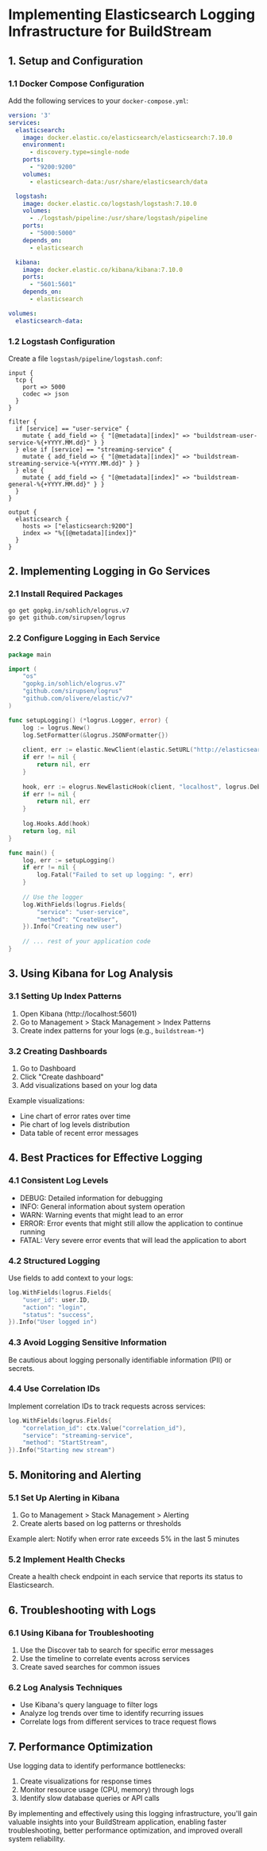 # Implementing Elasticsearch Logging Infrastructure for BuildStream

## 1. Setup and Configuration

### 1.1 Docker Compose Configuration

Add the following services to your `docker-compose.yml`:

```yaml
version: '3'
services:
  elasticsearch:
    image: docker.elastic.co/elasticsearch/elasticsearch:7.10.0
    environment:
      - discovery.type=single-node
    ports:
      - "9200:9200"
    volumes:
      - elasticsearch-data:/usr/share/elasticsearch/data

  logstash:
    image: docker.elastic.co/logstash/logstash:7.10.0
    volumes:
      - ./logstash/pipeline:/usr/share/logstash/pipeline
    ports:
      - "5000:5000"
    depends_on:
      - elasticsearch

  kibana:
    image: docker.elastic.co/kibana/kibana:7.10.0
    ports:
      - "5601:5601"
    depends_on:
      - elasticsearch

volumes:
  elasticsearch-data:
```

### 1.2 Logstash Configuration

Create a file `logstash/pipeline/logstash.conf`:

```
input {
  tcp {
    port => 5000
    codec => json
  }
}

filter {
  if [service] == "user-service" {
    mutate { add_field => { "[@metadata][index]" => "buildstream-user-service-%{+YYYY.MM.dd}" } }
  } else if [service] == "streaming-service" {
    mutate { add_field => { "[@metadata][index]" => "buildstream-streaming-service-%{+YYYY.MM.dd}" } }
  } else {
    mutate { add_field => { "[@metadata][index]" => "buildstream-general-%{+YYYY.MM.dd}" } }
  }
}

output {
  elasticsearch {
    hosts => ["elasticsearch:9200"]
    index => "%{[@metadata][index]}"
  }
}
```

## 2. Implementing Logging in Go Services

### 2.1 Install Required Packages

```bash
go get gopkg.in/sohlich/elogrus.v7
go get github.com/sirupsen/logrus
```

### 2.2 Configure Logging in Each Service

```go
package main

import (
    "os"
    "gopkg.in/sohlich/elogrus.v7"
    "github.com/sirupsen/logrus"
    "github.com/olivere/elastic/v7"
)

func setupLogging() (*logrus.Logger, error) {
    log := logrus.New()
    log.SetFormatter(&logrus.JSONFormatter{})
    
    client, err := elastic.NewClient(elastic.SetURL("http://elasticsearch:9200"), elastic.SetSniff(false))
    if err != nil {
        return nil, err
    }
    
    hook, err := elogrus.NewElasticHook(client, "localhost", logrus.DebugLevel, "buildstream-user-service")
    if err != nil {
        return nil, err
    }
    
    log.Hooks.Add(hook)
    return log, nil
}

func main() {
    log, err := setupLogging()
    if err != nil {
        log.Fatal("Failed to set up logging: ", err)
    }
    
    // Use the logger
    log.WithFields(logrus.Fields{
        "service": "user-service",
        "method": "CreateUser",
    }).Info("Creating new user")
    
    // ... rest of your application code
}
```

## 3. Using Kibana for Log Analysis

### 3.1 Setting Up Index Patterns

1. Open Kibana (http://localhost:5601)
2. Go to Management > Stack Management > Index Patterns
3. Create index patterns for your logs (e.g., `buildstream-*`)

### 3.2 Creating Dashboards

1. Go to Dashboard
2. Click "Create dashboard"
3. Add visualizations based on your log data

Example visualizations:
- Line chart of error rates over time
- Pie chart of log levels distribution
- Data table of recent error messages

## 4. Best Practices for Effective Logging

### 4.1 Consistent Log Levels

- DEBUG: Detailed information for debugging
- INFO: General information about system operation
- WARN: Warning events that might lead to an error
- ERROR: Error events that might still allow the application to continue running
- FATAL: Very severe error events that will lead the application to abort

### 4.2 Structured Logging

Use fields to add context to your logs:

```go
log.WithFields(logrus.Fields{
    "user_id": user.ID,
    "action": "login",
    "status": "success",
}).Info("User logged in")
```

### 4.3 Avoid Logging Sensitive Information

Be cautious about logging personally identifiable information (PII) or secrets.

### 4.4 Use Correlation IDs

Implement correlation IDs to track requests across services:

```go
log.WithFields(logrus.Fields{
    "correlation_id": ctx.Value("correlation_id"),
    "service": "streaming-service",
    "method": "StartStream",
}).Info("Starting new stream")
```

## 5. Monitoring and Alerting

### 5.1 Set Up Alerting in Kibana

1. Go to Management > Stack Management > Alerting
2. Create alerts based on log patterns or thresholds

Example alert: Notify when error rate exceeds 5% in the last 5 minutes

### 5.2 Implement Health Checks

Create a health check endpoint in each service that reports its status to Elasticsearch.

## 6. Troubleshooting with Logs

### 6.1 Using Kibana for Troubleshooting

1. Use the Discover tab to search for specific error messages
2. Use the timeline to correlate events across services
3. Create saved searches for common issues

### 6.2 Log Analysis Techniques

- Use Kibana's query language to filter logs
- Analyze log trends over time to identify recurring issues
- Correlate logs from different services to trace request flows

## 7. Performance Optimization

Use logging data to identify performance bottlenecks:

1. Create visualizations for response times
2. Monitor resource usage (CPU, memory) through logs
3. Identify slow database queries or API calls

By implementing and effectively using this logging infrastructure, you'll gain valuable insights into your BuildStream application, enabling faster troubleshooting, better performance optimization, and improved overall system reliability.
